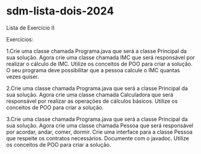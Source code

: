 # sdm-lista-dois-2024
Lista de Exercício II 

Exercícios:

1.Crie uma classe chamada Programa.java que será a classe Principal da sua
solução. Agora crie uma classe chamada IMC que será responsável por realizar
o cálculo de IMC.
Utilize os conceitos de POO para criar a solução.
O seu programa deve possibilitar que a pessoa calcule o IMC quantas vezes
quiser.

2.Crie uma classe chamada Programa.java que será a classe Principal da sua
solução. Agora crie uma classe chamada Calculadora que será responsável por
realizar as operações de cálculos básicos.
Utilize os conceitos de POO para criar a solução.

3.Crie uma classe chamada Programa.java que será a classe Principal da sua
solução. Agora crie uma classe chamada Pessoa que será responsável por
acordar, andar, comer, dormir. Crie uma interface para a classe Pessoa que
respeite os contratos necessários. Documente com o javadoc.
Utilize os conceitos de POO para criar a solução.
